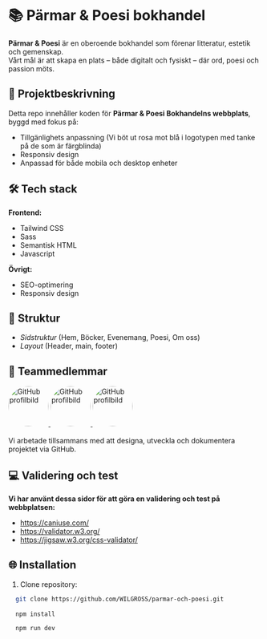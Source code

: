 # 📚 Pärmar & Poesi bokhandel

**Pärmar & Poesi** är en oberoende bokhandel som förenar litteratur, estetik och gemenskap.  
Vårt mål är att skapa en plats – både digitalt och fysiskt – där ord, poesi och passion möts.

## 🌸 Projektbeskrivning
Detta repo innehåller koden för **Pärmar & Poesi Bokhandelns webbplats**, byggd med fokus på:
- Tillgänlighets anpassning (Vi böt ut rosa mot blå i logotypen med tanke på de som är färgblinda)
- Responsiv design
- Anpassad för både mobila och desktop enheter

## 🛠️ Tech stack

**Frontend:**
- Tailwind CSS
- Sass
- Semantisk HTML
- Javascript

**Övrigt:**
- SEO-optimering
- Responsiv design

## 🧭 Struktur
- *Sidstruktur* (Hem, Böcker, Evenemang, Poesi, Om oss)
- *Layout* (Header, main, footer)

## 👥 Teammedlemmar
<a href="https://github.com/teddylindstrom">
<img src="https://github.com/teddylindstrom.png?size=150" alt="GitHub profilbild" style="border-radius:50%; width:80px;" />
</a>
<a href="https://github.com/avega89-0407">
<img src="https://github.com/avega89-0407.png?size=150" alt="GitHub profilbild" style="border-radius:50%; width:80px;" />
</a>
<a href="https://github.com/wilgross">
<img src="https://github.com/wilgross.png?size=150" alt="GitHub profilbild" style="border-radius:50%; width:80px;" />
</a><br><br>
Vi arbetade tillsammans med att designa, utveckla och dokumentera projektet via GitHub.

## 💻 Validering och test
**Vi har använt dessa sidor för att göra en validering och test på webbplatsen:**
- https://caniuse.com/
- https://validator.w3.org/
- https://jigsaw.w3.org/css-validator/

## 🌐 Installation
1. Clone repository:

 ```bash
   git clone https://github.com/WILGROSS/parmar-och-poesi.git
   
   npm install

   npm run dev